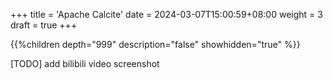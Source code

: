+++
title = 'Apache Calcite'
date = 2024-03-07T15:00:59+08:00
weight = 3
draft = true
+++


{{%children depth="999" description="false" showhidden="true" %}}

[TODO]
add bilibili video screenshot

